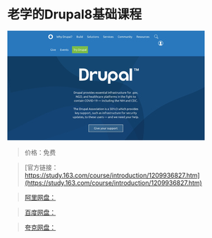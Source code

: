 # 老学的Drupal8基础课程

![img](../../../assets/study163/free/fbca2a448c1147f6a503fbc72683b87f.jpg)

> 价格：免费

> [官方链接：https://study.163.com/course/introduction/1209936827.htm](https://study.163.com/course/introduction/1209936827.htm)

> [阿里网盘：]()

> [百度网盘：]()

> [夸克网盘：]()
